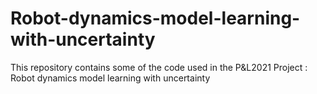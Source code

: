 # Robot-dynamics-model-learning-with-uncertainty
This repository contains some of the code used in the P&amp;L2021 Project : Robot dynamics model learning with uncertainty
